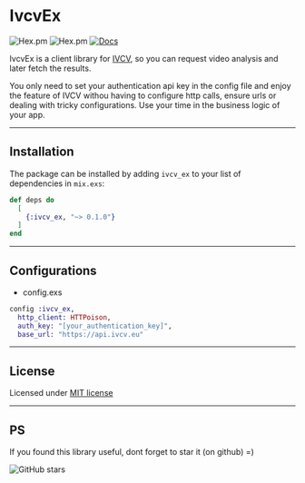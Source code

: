 # IvcvEx

<!-- ![GitHub release (latest by date)](https://img.shields.io/github/v/release/bulld0zer/ivcv_ex) -->
![Hex.pm](https://img.shields.io/hexpm/v/ivcv_ex)
![Hex.pm](https://img.shields.io/hexpm/dt/ivcv_ex)
[![Docs](https://img.shields.io/badge/hex-docs-blue)](https://wois.hexdocs.pm/ivcv_ex/)

IvcvEx is a client library for [IVCV](https://ivcv.eu/), so you can request video analysis and later fetch the results.

You only need to set your authentication api key in the config file and enjoy the feature of IVCV withou having to configure http calls, ensure urls or dealing with tricky configurations. Use your time in the business logic of your app.


-----
## Installation

The package can be installed by adding `ivcv_ex` to your list of dependencies in `mix.exs`:

```elixir
def deps do
  [
    {:ivcv_ex, "~> 0.1.0"}
  ]
end
```
-----
## Configurations

* config.exs

```elixir
config :ivcv_ex,
  http_client: HTTPoison,
  auth_key: "[your_authentication_key]",
  base_url: "https://api.ivcv.eu"
```

-----

## License
Licensed under [MIT license](LICENSE)


-----
## PS
If you found this library useful, dont forget to star it (on github) =)

![GitHub stars](https://img.shields.io/github/stars/wois-org/ivcv_ex?style=social)

